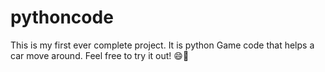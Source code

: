 # pythoncode
This is my first ever complete project. It is python Game code that helps a car move around. Feel free to try it out! 😄💚


